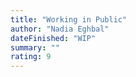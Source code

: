 ```yaml
---
title: "Working in Public"
author: "Nadia Eghbal"
dateFinished: "WIP"
summary: ""
rating: 9
---
```

